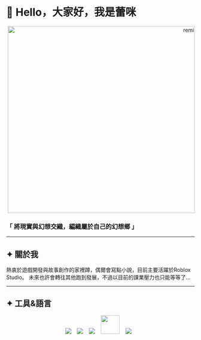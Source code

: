 # 🌙 Hello，大家好，我是蕾咪

<p align="right"> <picture> <source media="(prefers-color-scheme: dark)" srcset="https://image2url.com/images/1755766403959-5be3b547-15b9-44a8-8d10-16802d82f229.webp"> <source media="(prefers-color-scheme: light)" srcset="https://image2url.com/images/1755766403959-5be3b547-15b9-44a8-8d10-16802d82f229.webp"> <img alt="remi" src="https://image2url.com/images/1755766403959-5be3b547-15b9-44a8-8d10-16802d82f229.webp" width="500"> </picture> </p>

### 「 將現實與幻想交織，編織屬於自己的幻想鄉 」
---
## ✦ 關於我
熱衷於遊戲開發與故事創作的家裡蹲，偶爾會寫點小說，目前主要活躍於Roblox Studio。 未來也許會轉往其他跑到發展，不過以目前的課業壓力也只能等等了...

---

## ✦ 工具&語言
<p align="center">
  <img src="https://cdn.simpleicons.org/lua?viewbox=auto&size=50" /> &nbsp;&nbsp;
  <img src="https://cdn.simpleicons.org/javascript?viewbox=auto&size=50" /> &nbsp;&nbsp;
  <img src="https://cdn.simpleicons.org/python?viewbox=auto&size=50" /> &nbsp;&nbsp;
  <img src="https://cdn.simpleicons.org/roblox/7E7E80" width="50"/> &nbsp;&nbsp;
  <img src="https://cdn.simpleicons.org/dotnet?viewbox=auto&size=25" /> &nbsp;&nbsp;
</p>
